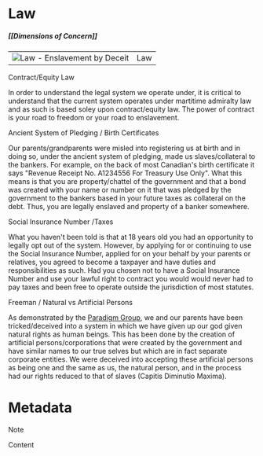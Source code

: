 # Law 
##### [[Dimensions of Concern]]

|   |   |
|---|---|
|![](https://web.archive.org/web/20081028132658im_/http://globalistagenda.org/images/tn_law.jpg "Law - Enslavement by Deceit")|Law|

Contract/Equity Law

In order to understand the legal system we operate under, it is critical to understand that the current system operates under martitime admiralty law and as such is based soley upon contract/equity law. The power of contract is your road to freedom or your road to enslavement.

Ancient System of Pledging / Birth Certificates

Our parents/grandparents were misled into registering us at birth and in doing so, under the ancient system of pledging, made us slaves/collateral to the bankers. For example, on the back of most Canadian's birth certificate it says "Revenue Receipt No. A1234556 For Treasury Use Only". What this means is that you are property/chattel of the government and that a bond was created with your name or number on it that was pledged by the government to the bankers based in your future taxes as collateral on the debt. Thus, you are legally enslaved and property of a banker somewhere.

Social Insurance Number /Taxes

What you haven't been told is that at 18 years old you had an opportunity to legally opt out of the system. However, by applying for or continuing to use the Social Insurance Number, applied for on your behalf by your parents or relatives, you agreed to become a taxpayer and have duties and responsibilities as such. Had you chosen not to have a Social Insurance Number and use your lawful right to contract you would would never had to pay taxes and been free to operate outside the jurisdiction of most statutes.

Freeman / Natural vs Artificial Persons

As demonstrated by the [Paradigm Group](https://web.archive.org/web/20081028132658/http://www.naturalperson.com/), we and our parents have been tricked/deceived into a system in which we have given up our god given natural rights as human beings. This has been done by the creation of artificial persons/corporations that were created by the government and have similar names to our true selves but which are in fact separate corporate entities. We were deceived into accepting these artificial persons as being one and the same as us, the natural person, and in the process had our rights reduced to that of slaves (Capitis Diminutio Maxima).

# Metadata
> [!NOTE]
> Content